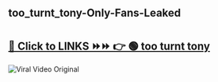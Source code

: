 
 ## too_turnt_tony-Only-Fans-Leaked

# <h2><a href="https://clipsfans.com/too_turnt_tony&ref=git">🔗 Click to LINKS ⏩⏩ 👉 🟢 too turnt tony </a></h2>

<a href="https://clipsfans.com/too_turnt_tony&ref=git" rel="nofollow" data-target="animated-image.originalLink"><img src="https://i.ibb.co.com/xMMVF88/686577567.gif" alt="Viral Video Original" style="max-width: 100%; display: inline-block;" data-target="animated-image.originalImage"></a>
